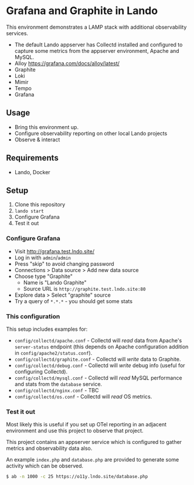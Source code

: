 # Grafana and Graphite in Lando

This environment demonstrates a LAMP stack with additional observability services.

- The default Lando appserver has Collectd installed and configured to capture some metrics from the appserver environment, Apache and MySQL.
- Alloy https://grafana.com/docs/alloy/latest/
- Graphite 
- Loki
- Mimir
- Tempo
- Grafana

## Usage

- Bring this environment up.
- Configure observability reporting on other local Lando projects
- Observe & interact

## Requirements

- Lando, Docker

## Setup

1. Clone this repository
2. `lando start`
3. Configure Grafana
4. Test it out

### Configure Grafana

- Visit http://grafana.test.lndo.site/
- Log in with `admin`/`admin`
- Press "skip" to avoid changing password
- Connections > Data source > Add new data source
- Choose type "Graphite"
  - Name is "Lando Graphite"
  - Source URL is `http://graphite.test.lndo.site:80`
- Explore data > Select "graphite" source
- Try a query of `*.*.*` - you should get some stats

### This configuration

This setup includes examples for:

- `config/collectd/apache.conf` - Collectd will _read_ data from Apache's `server-status` endpoint (this depends on Apache configuration addition in `config/apache2/status.conf`).
- `config/collectd/graphite.conf` - Collectd will _write_ data to Graphite.
- `config/collectd/debug.conf` - Collectd will _write_ debug info (useful for configuring Collectd).
- `config/collectd/mysql.conf` - Collectd will _read_ MySQL performance and stats from the `database` service.
- `config/collectd/nginx.conf` - TBC
- `config/collectd/os.conf` - Collectd will _read_ OS metrics.

### Test it out

Most likely this is useful if you set up OTel reporting in an adjacent environment and use this project to observe that project.

This project contains an appserver service which is configured to gather metrics and observability data also. 

An example `index.php` and `database.php` are provided to generate some activity which can be observed.

```bash
$ ab -n 1000 -c 25 https://o11y.lndo.site/database.php
```
